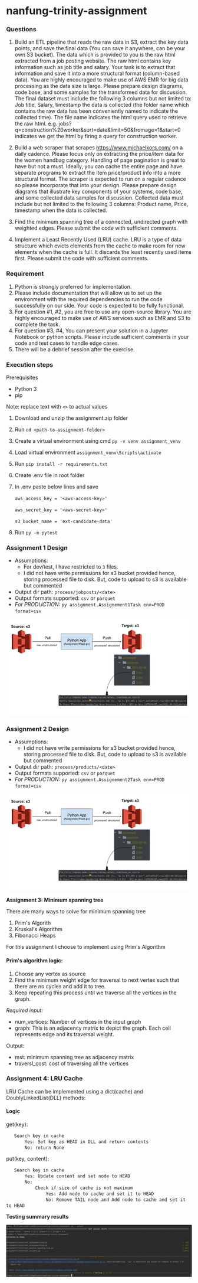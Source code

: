 # nanfung-trinity-assignment

### **Questions**
1. Build an ETL pipeline that reads the raw data in S3, extract the key data points, and
save the final data (You can save it anywhere, can be your own S3 bucket). The data
which is provided to you is the raw html extracted from a job posting website. The
raw html contains key information such as job title and salary. Your task is to extract
that information and save it into a more structural format (column-based data). You
are highly encouraged to make use of AWS EMR for big data processing as the data
size is large. Please prepare design diagrams, code base, and some samples for the
transformed data for discussion. The final dataset must include the following 3
columns but not limited to: Job title, Salary, timestamp the data is collected (the folder
name which contains the raw data has been conveniently named to indicate the
collected time). The file name indicates the html query used to retrieve the raw html.
e.g. jobs?q=construction%20worker&sort=date&limit=50&fromage=1&start=0
indicates we get the html by firing a query for construction worker.

2. Build a web scraper that scrapes https://www.michaelkors.com/ on a daily cadence.
Please focus only on extracting the price/item data for the women handbag category.
Handling of page pagination is great to have but not a must. Ideally, you can cache the
entire page and have separate programs to extract the item price/product info into a
more structural format. The scraper is expected to run on a regular cadence so please
incorporate that into your design. Please prepare design diagrams that illustrate key
components of your systems, code base, and some collected data samples for
discussion. Collected data must include but not limited to the following 3 columns:
Product name, Price, timestamp when the data is collected.

3. Find the minimum spanning tree of a connected, undirected graph with weighted
edges. Please submit the code with sufficient comments.

4. Implement a Least Recently Used (LRU) cache. LRU is a type of data structure which
evicts elements from the cache to make room for new elements when the cache is
full. It discards the least recently used items first. Please submit the code with
sufficient comments.

### **Requirement**
1. Python is strongly preferred for implementation.
2. Please include documentation that will allow us to set up the environment with the
required dependencies to run the code successfully on our side. Your code is expected
to be fully functional.
3. For question #1, #2, you are free to use any open-source library. You are highly
encouraged to make use of AWS services such as EMR and S3 to complete the task.
4. For question #3, #4, You can present your solution in a Jupyter Notebook or python
scripts. Please include sufficient comments in your code and test cases to handle edge
cases.
5. There will be a debrief session after the exercise.

### **Execution steps**

Prerequisites
* Python 3
* pip

Note: replace text with `<>` to actual values
1. Download and unzip the assignment.zip folder 
2. Run `cd <path-to-assignment-folder>`
3. Create a virtual environment using cmd
    `py -v venv assignment_venv`
4. Load virtual environment
    `assignment_venv\Scripts\activate`
5. Run `pip install -r requirements.txt`
6. Create .env file in root folder  
7. In .env paste below lines and save

   `aws_access_key = '<aws-access-key>'`

   `aws_secret_key = '<aws-secret-key>'`

   `s3_bucket_name = 'ext-candidate-data'`
8. Run `py -m pytest`

### **Assignment 1 Design** <br>
* Assumptions:
    * For dev/test, I have restricted to `3` files.
    * I did not have write permissions for s3 bucket provided hence, storing processed file to disk. But, code to upload to s3 is available but commented
* Output dir path: `process/jobposts/<date>`
* Output formats supported: `csv` or `parquet`
* _For PRODUCTION:_ `py assignment.Assignement1Task env=PROD format=csv`

![assignment1_design.JPG](docs%2Fassignment1_design.JPG)

### **Assignment 2 Design** <br>
* Assumptions:
    * I did not have write permissions for s3 bucket provided hence, storing processed file to disk. But, code to upload to s3 is available but commented
* Output dir path: `process/products/<date>`
* Output formats supported: `csv` or `parquet`
* _For PRODUCTION:_ `py assignment.Assignement2Task env=PROD format=csv`

![assignment2_design.JPG](docs%2Fassignment1_design.JPG)

**Assignment 3: Minimum spanning tree**

There are many ways to solve for minimum spanning tree
1. Prim's Algorith
2. Kruskal's Algorithm
3. Fibonacci Heaps

For this assignment I choose to implement using Prim's Algorithm

#### **Prim's algorithm logic:**

1. Choose any vertex as source
2. Find the minimum weight edge for traversal to next vertex such that there are no cycles and add it to tree.
3. Keep repeating this process until we traverse all the vertices in the graph.

_Required input:_
* num_vertices: Number of vertices in the input graph 
* graph: This is an adjacency matrix to depict the graph. Each cell represents edge and its traversal weight.


Output:
* mst: minimum spanning tree as adjacency matrix
* traversl_cost: cost of traversing all the vertices

### **Assignment 4: LRU Cache**


LRU Cache can be implemented using a dict(cache) and DoublyLinkedList(DLL)
methods:

#### **Logic**

get(key):

       Search key in cache
           Yes: Set key as HEAD in DLL and return contents
           No: return None
   
put(key, content):

       Search key in cache
           Yes: Update content and set node to HEAD
           No:
               Check if size of cache is not maximum
                   Yes: Add node to cache and set it to HEAD
                   No: Remove TAIL node and Add node to cache and set it to HEAD

**Testing summary results**

![assignment_testcase_summary.JPG](docs%2Fassignment_testcase_summary.JPG)